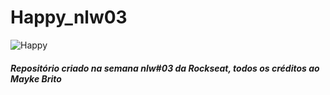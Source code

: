 #                                     Happy_nlw03
 
![Happy](https://user-images.githubusercontent.com/34290569/96373132-d7bd0400-1140-11eb-964d-cc6a256e40fd.PNG)
 
#####  Repositório criado na semana nlw#03 da Rockseat, todos os créditos ao Mayke Brito
